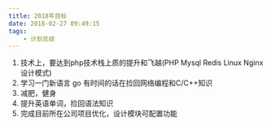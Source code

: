 ```yaml
---
title: 2018年目标
date: 2018-02-27 09:49:15
tags: 
	- 计划总结
---
```


1. 技术上，要达到php技术栈上质的提升和飞越(PHP Mysql Redis Linux Nginx 设计模式)
2. 学习一门新语言 go 有时间的话在捡回网络编程和C/C++知识
3. 减肥，健身
4. 提升英语单词，捡回语法知识
5. 完成目前所在公司项目优化，设计模块可配置功能


